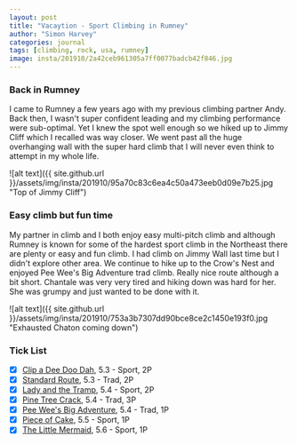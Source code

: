 ```yaml
---
layout: post
title: "Vacaytion - Sport Climbing in Rumney"
author: "Simon Harvey"
categories: journal
tags: [climbing, rock, usa, rumney]
image: insta/201910/2a42ceb961305a7ff0077badcb42f846.jpg
---
```


### Back in Rumney
I came to Rumney a few years ago with my previous climbing partner Andy.  Back then, I wasn't super confident leading and my climbing performance were sub-optimal.  Yet I knew the spot well enough so we hiked up to Jimmy Cliff which I recalled was way closer.  We went past all the huge overhanging wall with the super hard climb that I will never even think to attempt in my whole life.

![alt text]({{ site.github.url }}/assets/img/insta/201910/95a70c83c6ea4c50a473eeb0d09e7b25.jpg "Top of Jimmy Cliff")

### Easy climb but fun time
My partner in climb and I both enjoy easy multi-pitch climb and although Rumney is known for some of the hardest sport climb in the Northeast there are plenty or easy and fun climb.  I had climb on Jimmy Wall last time but I didn't explore other area.  We continue to hike up to the Crow's Nest and enjoyed Pee Wee's Big Adventure trad climb.  Really nice route although a bit short.  Chantale was very very tired and hiking down was hard for her.  She was grumpy and just wanted to be done with it.

![alt text]({{ site.github.url }}/assets/img/insta/201910/753a3b7307dd90bce8ce2c1450e193f0.jpg "Exhausted Chaton coming down")

### Tick List
- [x] [Clip a Dee Doo Dah](https://www.mountainproject.com/route/105888037/clip-a-dee-doo-dah), 5.3 - Sport, 2P
- [x] [Standard Route](https://www.mountainproject.com/route/106397749/standard-route), 5.3 - Trad, 2P
- [x] [Lady and the Tramp](https://www.mountainproject.com/route/106057108/lady-and-the-tramp), 5.4 - Sport, 2P
- [x] [Pine Tree Crack](https://www.mountainproject.com/route/106057097/pine-tree-crack), 5.4 - Trad, 3P
- [x] [Pee Wee's Big Adventure](https://www.mountainproject.com/route/105966723/pee-wees-big-adventure), 5.4 - Trad, 1P
- [x] [Piece of Cake](https://www.mountainproject.com/route/106491699/piece-of-cake), 5.5 - Sport, 1P
- [x] [The Little Mermaid](https://www.mountainproject.com/route/106454898/the-little-mermaid), 5.6 - Sport, 1P

